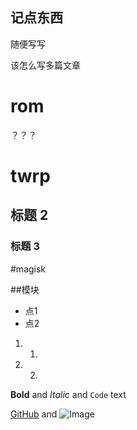 ## 记点东西

随便写写

该怎么写多篇文章

# rom
？？？


# twrp
## 标题 2
### 标题 3

#magisk

##模块
- 点1
- 点2

1. 1.
2. 2.

**Bold** and _Italic_ and `Code` text

[GitHub](https://github.com) and ![Image](src)

